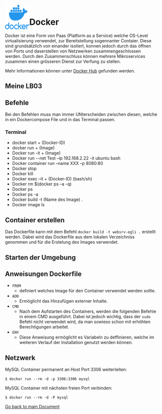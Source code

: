 <img align="left" width="80" height="80" src="./img/../../img/docker-logo1.png" alt="Docker Logo">

# Docker
Docker ist eine Form von Paas (Platform as a Service) welche OS-Level virtualisierung verwendet, zur Bereitstellung sogennanter Contaier. Diese sind grundsätzlich von einander isoliert, konnen jedoch durch das öffnen von Ports und daserstellen von Netzwerken zusammengeschlossen werden. Durch den Zusammenschluss können mehrere Mikroservices zusammen einen grösseren Dienst zur Verfung zu stellen.

Mehr Informationen können unter [Docker Hub](https://hub.docker.com/) gefunden werden.

## Meine LB03

## Befehle
Bei den Befehlen muss man immer UNterscheiden zwischen diesen, welche in ein Dockercompose File und in das Terminal passen.

### Terminal
* docker start + (Docker-ID)
* docker run + (Image)
* Docker run -it + (Image)
* Docker run --net Test –ip 192.168.2.22 -it ubuntu bash 
* Docker container run –name XXX –p 8080:80 
* Docker stop 
* Docker kill
* Docker exec –it + (Docker-ID) (bash/sh) 
* Docker rm $(docker ps –a -q) 
* Docker ps  
* Docker ps -a 
* Docker build -t (Name des Image) . 
* Docker image ls

## Container erstellen
Das Dockerfile kann mit dem Befehl `docker build -t websrv-egli .` erstellt werden. Dabei wird das Dockerfile aus dem lokalen Verzeichniss genommen und für die Erstelung des Images verwendet.

## Starten der Umgebung

## Anweisungen Dockerfile
* `FROM`
  * definiert welches Image für den Container verwendet werden sollte.
* `ADD`
  * Ermöglicht das Hinzufügen externer Inhalte.
* `CMD`
  * Nach dem Aufstarten des Containers, werden die folgenden Befehle in einem CMD ausgeführt. Dabei ist jedoch wichtig, dass der `sudo` Befehl nicht verwendet wird, da man sowieso schon mit erhöhten Berechtigungen arbeitet.
* `ENV`
  * Diese Anweisung ermöglicht es Variabeln zu deffinieren, welche im weiteren Verlauf der Installation genutzt werden können.

##  Netzwerk

MySQL Container permanent an Host Port 3306 weiterleiten:

```
$ docker run --rm -d -p 3306:3306 mysql
```

MySQL Container mit nächsten freien Port verbinden:

```
$ docker run --rm -d -P mysql
```






[Go back to main Document](https://github.com/Daddey69/Modul_300/blob/master/README.md)